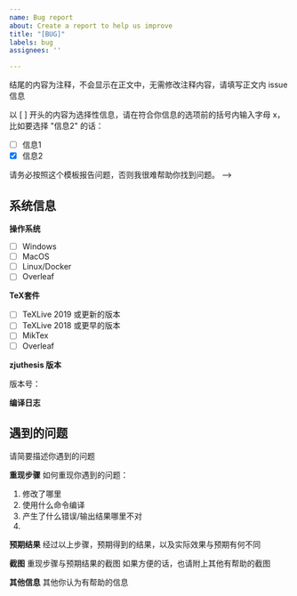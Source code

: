 ```yaml
---
name: Bug report
about: Create a report to help us improve
title: "[BUG]"
labels: bug
assignees: ''

---
```


<!--
以 <!-- 开头并以 --> 结尾的内容为注释，不会显示在正文中，无需修改注释内容，请填写正文内 issue 信息

以 [ ] 开头的内容为选择性信息，请在符合你信息的选项前的括号内输入字母 x，比如要选择 "信息2" 的话：

- [ ] 信息1
- [x] 信息2

请务必按照这个模板报告问题，否则我很难帮助你找到问题。
-->

## 系统信息

**操作系统**

- [ ] Windows
- [ ] MacOS
- [ ] Linux/Docker
- [ ] Overleaf

**TeX套件**

- [ ] TeXLive 2019 或更新的版本
- [ ] TeXLive 2018 或更早的版本
- [ ] MikTex
- [ ] Overleaf

**zjuthesis 版本**

<!-- 请在下方填入zjuthesis版本号，可在 config 目录下的 version.tex 中找到 -->

版本号：

**编译日志**

<!-- 使用命令行编译一遍，然后将 out/zjuthesis.log 文件附在下方 -->


## 遇到的问题
请简要描述你遇到的问题

**重现步骤**
如何重现你遇到的问题：

1. 修改了哪里
2. 使用什么命令编译
3. 产生了什么错误/输出结果哪里不对
4.

**预期结果**
经过以上步骤，预期得到的结果，以及实际效果与预期有何不同

**截图**
重现步骤与预期结果的截图
如果方便的话，也请附上其他有帮助的截图

**其他信息**
其他你认为有帮助的信息

